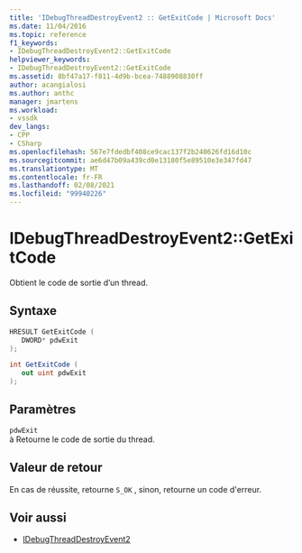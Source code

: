 ```yaml
---
title: 'IDebugThreadDestroyEvent2 :: GetExitCode | Microsoft Docs'
ms.date: 11/04/2016
ms.topic: reference
f1_keywords:
- IDebugThreadDestroyEvent2::GetExitCode
helpviewer_keywords:
- IDebugThreadDestroyEvent2::GetExitCode
ms.assetid: 8bf47a17-f811-4d9b-bcea-7488908830ff
author: acangialosi
ms.author: anthc
manager: jmartens
ms.workload:
- vssdk
dev_langs:
- CPP
- CSharp
ms.openlocfilehash: 567e7fdedbf408ce9cac137f2b240626fd16d10c
ms.sourcegitcommit: ae6d47b09a439cd0e13180f5e89510e3e347fd47
ms.translationtype: MT
ms.contentlocale: fr-FR
ms.lasthandoff: 02/08/2021
ms.locfileid: "99940226"
---
```

# <a name="idebugthreaddestroyevent2getexitcode"></a>IDebugThreadDestroyEvent2::GetExitCode
Obtient le code de sortie d’un thread.

## <a name="syntax"></a>Syntaxe

```cpp
HRESULT GetExitCode ( 
   DWORD* pdwExit
);
```

```csharp
int GetExitCode ( 
   out uint pdwExit
);
```

## <a name="parameters"></a>Paramètres
`pdwExit`\
à Retourne le code de sortie du thread.

## <a name="return-value"></a>Valeur de retour
 En cas de réussite, retourne `S_OK` , sinon, retourne un code d'erreur.

## <a name="see-also"></a>Voir aussi
- [IDebugThreadDestroyEvent2](../../../extensibility/debugger/reference/idebugthreaddestroyevent2.md)
